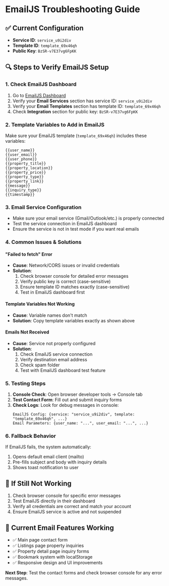 # EmailJS Troubleshooting Guide

## ✅ Current Configuration
- **Service ID**: `service_u9i2div`
- **Template ID**: `template_69x46qh`
- **Public Key**: `BzSR-v7E37vg6FpKK`

## 🔍 Steps to Verify EmailJS Setup

### 1. Check EmailJS Dashboard
1. Go to [EmailJS Dashboard](https://dashboard.emailjs.com/)
2. Verify your **Email Services** section has service ID: `service_u9i2div`
3. Verify your **Email Templates** section has template ID: `template_69x46qh`
4. Check **Integration** section for public key: `BzSR-v7E37vg6FpKK`

### 2. Template Variables to Add in EmailJS
Make sure your EmailJS template (`template_69x46qh`) includes these variables:
```
{{user_name}}
{{user_email}}
{{user_phone}}
{{property_title}}
{{property_location}}
{{property_price}}
{{property_type}}
{{property_link}}
{{message}}
{{inquiry_type}}
{{timestamp}}
```

### 3. Email Service Configuration
- Make sure your email service (Gmail/Outlook/etc.) is properly connected
- Test the service connection in EmailJS dashboard
- Ensure the service is not in test mode if you want real emails

### 4. Common Issues & Solutions

#### "Failed to fetch" Error
- **Cause**: Network/CORS issues or invalid credentials
- **Solution**: 
  1. Check browser console for detailed error messages
  2. Verify public key is correct (case-sensitive)
  3. Ensure template ID matches exactly (case-sensitive)
  4. Test in EmailJS dashboard first

#### Template Variables Not Working
- **Cause**: Variable names don't match
- **Solution**: Copy template variables exactly as shown above

#### Emails Not Received
- **Cause**: Service not properly configured
- **Solution**: 
  1. Check EmailJS service connection
  2. Verify destination email address
  3. Check spam folder
  4. Test with EmailJS dashboard test feature

### 5. Testing Steps
1. **Console Check**: Open browser developer tools → Console tab
2. **Test Contact Form**: Fill out and submit inquiry forms
3. **Check Logs**: Look for debug messages in console:
   ```
   EmailJS Config: {service: "service_u9i2div", template: "template_69x46qh", ...}
   Email Parameters: {user_name: "...", user_email: "...", ...}
   ```

### 6. Fallback Behavior
If EmailJS fails, the system automatically:
1. Opens default email client (mailto)
2. Pre-fills subject and body with inquiry details
3. Shows toast notification to user

## 🚨 If Still Not Working
1. Check browser console for specific error messages
2. Test EmailJS directly in their dashboard
3. Verify all credentials are correct and match your account
4. Ensure EmailJS service is active and not suspended

## 📧 Current Email Features Working
- ✅ Main page contact form
- ✅ Listings page property inquiries  
- ✅ Property detail page inquiry forms
- ✅ Bookmark system with localStorage
- ✅ Responsive design and UI improvements

**Next Step**: Test the contact forms and check browser console for any error messages.

